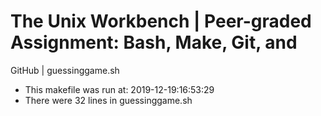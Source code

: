 # The Unix Workbench | Peer-graded Assignment: Bash, Make, Git, and 
GitHub | guessinggame.sh
* This makefile was run at: 2019-12-19:16:53:29
* There were 32 lines in guessinggame.sh
